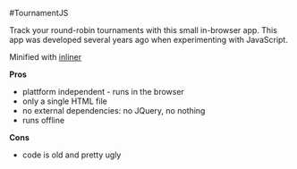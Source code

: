 #TournamentJS

Track your round-robin tournaments with this small in-browser app. This app was developed several years ago when experimenting with JavaScript.

Minified with [inliner](https://github.com/remy/inliner)

**Pros**
* plattform independent - runs in the browser
* only a single HTML file
* no external dependencies: no JQuery, no nothing
* runs offline

**Cons**
* code is old and pretty ugly


